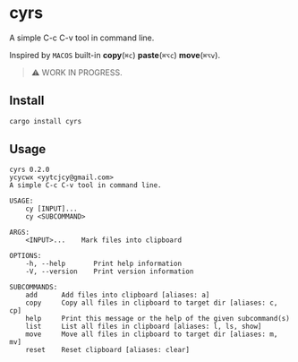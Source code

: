 # cyrs

A simple C-c C-v tool in command line.

Inspired by `MACOS` built-in **copy**(`⌘c`) **paste**(`⌘⌥c`) **move**(`⌘⌥v`).

> ⚠️ WORK IN PROGRESS.

## Install

``` bash
cargo install cyrs
```

## Usage

```
cyrs 0.2.0
ycycwx <yytcjcy@gmail.com>
A simple C-c C-v tool in command line.

USAGE:
    cy [INPUT]...
    cy <SUBCOMMAND>

ARGS:
    <INPUT>...    Mark files into clipboard

OPTIONS:
    -h, --help       Print help information
    -V, --version    Print version information

SUBCOMMANDS:
    add      Add files into clipboard [aliases: a]
    copy     Copy all files in clipboard to target dir [aliases: c, cp]
    help     Print this message or the help of the given subcommand(s)
    list     List all files in clipboard [aliases: l, ls, show]
    move     Move all files in clipboard to target dir [aliases: m, mv]
    reset    Reset clipboard [aliases: clear]
```
